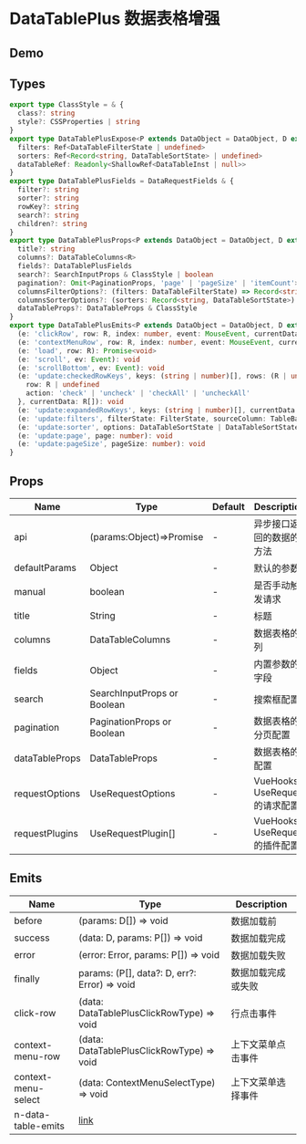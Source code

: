 # DataTablePlus 数据表格增强

## Demo

<demo vue="./demos/data-table-plus.vue" title="DataTablePlus" />

## Types

```ts
export type ClassStyle = & {
  class?: string
  style?: CSSProperties | string
}
export type DataTablePlusExpose<P extends DataObject = DataObject, D extends DataObject = DataObject, R extends DataObject = DataObject> = UseDataRequestReturns<P, D, R> & {
  filters: Ref<DataTableFilterState | undefined>
  sorters: Ref<Record<string, DataTableSortState> | undefined>
  dataTableRef: Readonly<ShallowRef<DataTableInst | null>>
}
export type DataTablePlusFields = DataRequestFields & {
  filter?: string
  sorter?: string
  rowKey?: string
  search?: string
  children?: string
}
export type DataTablePlusProps<P extends DataObject = DataObject, D extends DataObject = DataObject, R extends DataObject = DataObject> = RemoteRequestProps<P, D> & {
  title?: string
  columns?: DataTableColumns<R>
  fields?: DataTablePlusFields
  search?: SearchInputProps & ClassStyle | boolean
  pagination?: Omit<PaginationProps, 'page' | 'pageSize' | 'itemCount'> & ClassStyle | boolean
  columnsFilterOptions?: (filters: DataTableFilterState) => Record<string, any>
  columnsSorterOptions?: (sorters: Record<string, DataTableSortState>) => Record<string, any>
  dataTableProps?: DataTableProps & ClassStyle
}
export type DataTablePlusEmits<P extends DataObject = DataObject, D extends DataObject = DataObject, R extends DataObject = DataObject> = RemoteRequestEmits<P, D> & {
  (e: 'clickRow', row: R, index: number, event: MouseEvent, currentData: R[]): void
  (e: 'contextMenuRow', row: R, index: number, event: MouseEvent, currentData: R[]): void
  (e: 'load', row: R): Promise<void>
  (e: 'scroll', ev: Event): void
  (e: 'scrollBottom', ev: Event): void
  (e: 'update:checkedRowKeys', keys: (string | number)[], rows: (R | undefined)[], meta: {
    row: R | undefined
    action: 'check' | 'uncheck' | 'checkAll' | 'uncheckAll'
  }, currentData: R[]): void
  (e: 'update:expandedRowKeys', keys: (string | number)[], currentData: R[]): void
  (e: 'update:filters', filterState: FilterState, sourceColumn: TableBaseColumn): void
  (e: 'update:sorter', options: DataTableSortState | DataTableSortState[] | null): void
  (e: 'update:page', page: number): void
  (e: 'update:pageSize', pageSize: number): void
}
```

## Props

| Name           | Type                        | Default | Description                    |
| -------------- | --------------------------- | ------- | ------------------------------ |
| api            | (params:Object)=>Promise    | -       | 异步接口返回的数据的方法       |
| defaultParams  | Object                      | -       | 默认的参数                     |
| manual         | boolean                     | -       | 是否手动触发请求               |
| title          | String                      | -       | 标题                           |
| columns        | DataTableColumns            | -       | 数据表格的列                   |
| fields         | Object                      | -       | 内置参数的字段                 |
| search         | SearchInputProps or Boolean | -       | 搜索框配置                     |
| pagination     | PaginationProps or Boolean  | -       | 数据表格的分页配置             |
| dataTableProps | DataTableProps              | -       | 数据表格的配置                 |
| requestOptions | UseRequestOptions           | -       | VueHooks UseRequest 的请求配置 |
| requestPlugins | UseRequestPlugin[]          | -       | VueHooks UseRequest 的插件配置 |

## Emits

| Name                | Type                                                                              | Description        |
| ------------------- | --------------------------------------------------------------------------------- | ------------------ |
| before              | (params: D[]) => void                                                             | 数据加载前         |
| success             | (data: D, params: P[]) => void                                                    | 数据加载完成       |
| error               | (error: Error, params: P[]) => void                                               | 数据加载失败       |
| finally             | params: (P[], data?: D, err?: Error) => void                                      | 数据加载完成或失败 |
| click-row           | (data: DataTablePlusClickRowType) => void                                         | 行点击事件         |
| context-menu-row    | (data: DataTablePlusClickRowType) => void                                         | 上下文菜单点击事件 |
| context-menu-select | (data: ContextMenuSelectType) => void                                             | 上下文菜单选择事件 |
| n-data-table-emits  | [link](https://www.naiveui.com/zh-CN/light/components/data-table#DataTable-Props) |                    |
